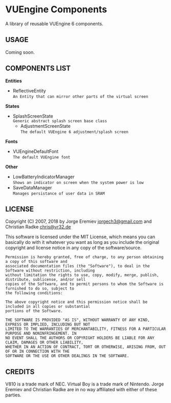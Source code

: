 VUEngine Components
===================

A library of reusable VUEngine 6 components.


USAGE
-----

Coming soon.


COMPONENTS LIST
---------------

**Entities**

- ReflectiveEntity  
  `An Entity that can mirror other parts of the virtual screen`

**States**

- SplashScreenState  
  `Generic abstract splash screen base class`
	- AdjustmentScreenState  
	  `The default VUEngine 6 adjustment/splash screen`

**Fonts**

- VUEngineDefaultFont  
  `The default VUEngine font`

**Other**

- LowBatteryIndicatorManager  
  `Shows an indicator on screen when the system power is low`
- SaveDataManager  
  `Manages persistance of user data in SRAM`


LICENSE
-------

Copyright (C) 2007, 2018 by Jorge Eremiev <jorgech3@gmail.com> and Christian Radke <chris@vr32.de>

This software is licensed under the MIT License, which means you can basically do with it whatever you 
want as long as you include the original copyright and license notice in any copy of the software/source. 

	Permission is hereby granted, free of charge, to any person obtaining a copy of this software and
	associated documentation files (the "Software"), to deal in the Software without restriction, including
	without limitation the rights to use, copy, modify, merge, publish, distribute, sublicense, and/or sell
	copies of the Software, and to permit persons to whom the Software is furnished to do so, subject to
	the following conditions:
	
	The above copyright notice and this permission notice shall be included in all copies or substantial
	portions of the Software.
	
	THE SOFTWARE IS PROVIDED "AS IS", WITHOUT WARRANTY OF ANY KIND, EXPRESS OR IMPLIED, INCLUDING BUT NOT
	LIMITED TO THE WARRANTIES OF MERCHANTABILITY, FITNESS FOR A PARTICULAR PURPOSE AND NONINFRINGEMENT. IN
	NO EVENT SHALL THE AUTHORS OR COPYRIGHT HOLDERS BE LIABLE FOR ANY CLAIM, DAMAGES OR OTHER LIABILITY,
	WHETHER IN AN ACTION OF CONTRACT, TORT OR OTHERWISE, ARISING FROM, OUT OF OR IN CONNECTION WITH THE
	SOFTWARE OR THE USE OR OTHER DEALINGS IN THE SOFTWARE.


CREDITS
-------

V810 is a trade mark of NEC. Virtual Boy is a trade mark of Nintendo. 
Jorge Eremiev and Christian Radke are in no way affiliated with either of these parties.
